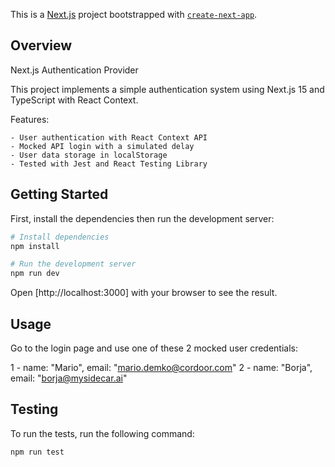 This is a [Next.js](https://nextjs.org) project bootstrapped with [`create-next-app`](https://nextjs.org/docs/app/api-reference/cli/create-next-app).

## Overview

Next.js Authentication Provider

This project implements a simple authentication system using Next.js 15 and TypeScript with React Context.

Features:

    - User authentication with React Context API
    - Mocked API login with a simulated delay
    - User data storage in localStorage
    - Tested with Jest and React Testing Library


## Getting Started

First, install the dependencies then run the development server:

```bash
# Install dependencies
npm install

# Run the development server
npm run dev
```

Open [http://localhost:3000] with your browser to see the result.


## Usage

Go to the login page and use one of these 2 mocked user credentials:

1 - name: "Mario", email: "mario.demko@cordoor.com" 
2 -  name: "Borja", email: "borja@mysidecar.ai"


## Testing

To run the tests, run the following command:

```bash
npm run test
```



